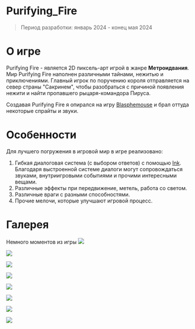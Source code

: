 <h1>Purifying_Fire</h1>
<!-- <h1 align="center"style="font-size: 30px;">❗Данный проект находится в разработке❗</h1> -->

>Период разработки: январь 2024 - конец мая 2024

<h1>О игре</h1>

Purifying Fire - является 2D пиксель-арт игрой в жанре **Метроидвания**. Мир Purifying Fire наполнен различными тайнами, 
нежитью и приключениями. Главный игрок по поручению короля отправляется на север страны "Сакринем", чтобы разобраться с 
причиной появления нежити и найти пропавшего рыцаря-командора Пируса.

Создавая Purifying Fire я опирался на игру [Blasphemouse](https://store.steampowered.com/app/774361/Blasphemous/) и брал оттуда некоторые спрайты и звуки.

<h1>Особенности</h1>

Для лучшего погружения в игровой мир в игре реализовано:
1. Гибкая диалоговая система (с выбором ответов) с помощью [Ink](https://www.inklestudios.com/ink/). Благодаря выстроенной системе
диалоги могут сопровождаться звуками, внутриигровыми событиями и прочими интересными вещами.
2. Различные эффекты при передвижение, метель, работа со светом.
3. Различные враги с разными способностями.
4. Прочие мелочи, которые улучшают игровой процесс.

<h1>Галерея</h1>
Немного моментов из игры

<img src="https://imgur.com/uVrKgno.png">
<p></p>
<img src="https://imgur.com/EMGLkMp.png">
<p></p>
<img src="https://imgur.com/veaU0eM.png">
<p></p>
<img src="https://imgur.com/UL2QlVF.png">
<p></p>
<img src="https://imgur.com/OAGLgon.png">
<p></p>
<img src="https://imgur.com/dSJ5XAN.png">
<p></p>
<img src="https://imgur.com/XDH7gdi.png">
<p></p>
<img src="https://imgur.com/NVvntbb.png">
